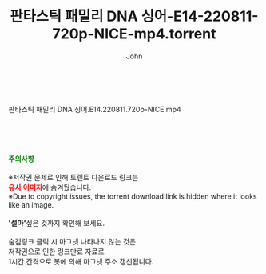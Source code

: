 ﻿---
layout: post
title:  "판타스틱 패밀리 DNA 싱어-E14-220811-720p-NICE-mp4.torrent"
author: John
categories: [ 방송/음악 ]
tags: [  ]
image:  
description: "판타스틱 패밀리 DNA 싱어-E14-220811-720p-NICE-mp4 torrent 정보 공유"
toc: true
toc_sticky: true
---

<br>
<div class="view-img">
<a class="view_image" href="http://torrentmobile61.com/bbs/view_image.php?fn=%2Fdata%2Ffile%2Fmusic%2F3735183265_QbxTymC4_432de9f9fad57b616b9ee2a4c67729d8b9a618aa.jpg" target="_blank"><img alt="" class="img-tag" content="http://torrentmobile61.com/data/file/music/3735183265_QbxTymC4_432de9f9fad57b616b9ee2a4c67729d8b9a618aa.jpg" itemprop="image" src="http://torrentmobile61.com/data/file/music/3735183265_QbxTymC4_432de9f9fad57b616b9ee2a4c67729d8b9a618aa.jpg"/></a></div><div class="view-content" itemprop="description">
<p>판타스틱 패밀리 DNA 싱어.E14.220811.720p-NICE.mp4<br/></p> </div>
    
<br><br><br>
<p data-ke-size="size16"><b><span style="color: green;">주의사항</span></b><br /><br />※저작권 문제로 인해 토렌트 다운로드 링크는<br /><b><span style="color: red;">유사 이미지</span></b>에 숨겨뒀습니다.<br />※Due to copyright issues, the torrent download link is hidden where it looks like an image.<br /><br /><b>'설마'</b>싶은 것까지 확인해 보세요.<br /><br />숨김링크 클릭 시 마그넷 나타나지 않는 것은<br />저작권으로 인한 링크만료 자료로<br />1시간 간격으로 봇에 의해 마그넷 주소 갱신됩니다.</p>

